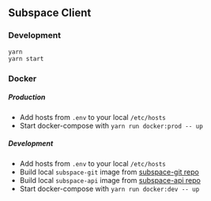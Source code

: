 ## Subspace Client

### Development

```
yarn
yarn start
```

### Docker

##### Production

- Add hosts from `.env` to your local `/etc/hosts`
- Start docker-compose with `yarn run docker:prod -- up`

##### Development

- Add hosts from `.env` to your local `/etc/hosts`
- Build local `subspace-git` image from [subspace-git repo](https://github.com/subspace-net/subspace-git/)
- Build local `subspace-api` image from [subspace-api repo](https://github.com/subspace-net/subspace-api/)
- Start docker-compose with `yarn run docker:dev -- up`
